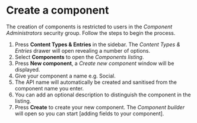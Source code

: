 # Create a component
The creation of components is restricted to users in the _Component Administrators_ security group. Follow the steps to begin the process.

1.  Press **Content Types & Entries** in the sidebar. The _Content Types & Entries_ drawer will open revealing a number of options.
2.  Select **Components** to open the _Components listing_.
3.  Press **New component**, a _Create new component_ window will be displayed.
4.  Give your component a name e.g. Social.
5.  The API name will automatically be created and sanitised from the component name you enter.
6.  You can add an optional description to distinguish the component in the listing.
7.  Press **Create** to create your new component. The _Component builder_ will open so you can start [adding fields to your component].
